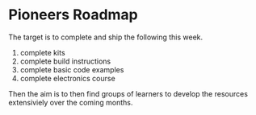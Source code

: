 # Pioneers Roadmap 

The target is to complete and ship the following this week.

1. complete kits
2. complete build instructions
3. complete basic code examples
4. complete electronics course

Then the aim is to then find groups of learners to develop the resources extensiviely over the coming months. 



